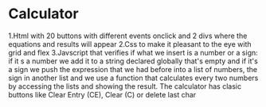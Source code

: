# Calculator
1.Html with 20 buttons with different events onclick and 2 divs where the equations and results will appear
2.Css to make it pleasant to the eye with grid and flex
3.Javscript that verifies if what we insert is a number or a sign: if it s a number we add it to a string declared globally that's empty and if it's a sign we push the expression that we had before into a list of numbers, the sign in another list and we use a function that calculates every two numbers by accessing the lists and showing the result.
The calculator has clasic buttons like Clear Entry (CE), Clear (C) or delete last char
